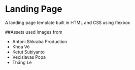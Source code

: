# Landing Page
A landing page template built in HTML and CSS using flexbox

##Assets used
Images from
- Antoni Shkraba Production
- Khoa Võ
- Ketut Subiyanto
- Vecislavas Popa
- Thắng Lê